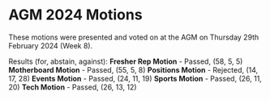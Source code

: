 # AGM 2024 Motions

These motions were presented and voted on at the AGM on Thursday 29th February 2024 (Week 8).

Results (for, abstain, against):
**Fresher Rep Motion** - Passed, (58, 5, 5)
**Motherboard Motion** - Passed, (55, 5, 8)
**Positions Motion** - Rejected, (14, 17, 28)
**Events Motion** - Passed, (24, 11, 19)
**Sports Motion** - Passed, (26, 11, 20)
**Tech Motion** - Passed, (26, 13, 12)